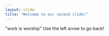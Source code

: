 ```yaml
---
layout: slide
title: "Welcome to our second slide!"
---
```

"work is worship"
Use the left arrow to go back!
